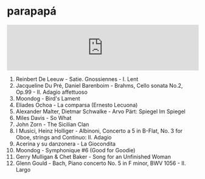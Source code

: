 # parapapá

<iframe width="100%" height="120" src="https://www.mixcloud.com/widget/iframe/?hide_cover=1&feed=%2Fovisnigra%2Fparapapa%2F" frameborder="0" ></iframe>

1. Reinbert De Leeuw - Satie. Gnossiennes - I. Lent
2. Jacqueline Du Pré, Daniel Barenboim - Brahms, Cello sonata No.2, Op.99 - II. Adagio affettuoso
3. Moondog - Bird's Lament
4. Eliades Ochoa - La comparsa (Ernesto Lecuona)
5. Alexander Malter, Dietmar Schwalke - Arvo Pärt: Spiegel Im Spiegel
6. Miles Davis - So What
7. John Zorn - The Sicilian Clan
8. I Musici, Heinz Holliger - Albinoni, Concerto a 5 in B-Flat, No. 3 for Oboe, strings and Continuo: II. Adagio
9. Acerina y su danzonera - La Giocondita
10. Moondog - Symphonique #6 (Good for Goodie)
11. Gerry Mulligan & Chet Baker - Song for an Unfinished Woman
12. Glenn Gould - Bach, Piano concerto No. 5 in F minor, BWV 1056 - II. Largo   
